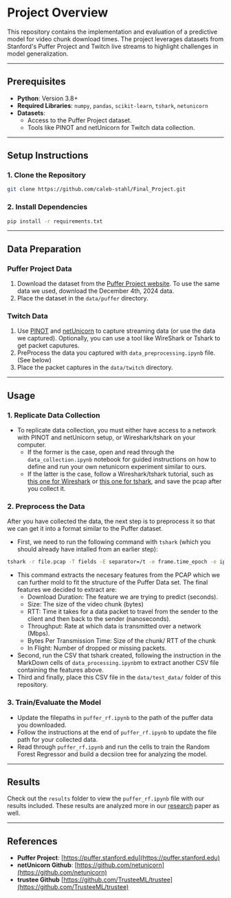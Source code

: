 # Project Overview

This repository contains the implementation and evaluation of a predictive model for video chunk download times. The project leverages datasets from Stanford's Puffer Project and Twitch live streams to highlight challenges in model generalization.

---

## Prerequisites

- **Python**: Version 3.8+
- **Required Libraries**: `numpy`, `pandas`, `scikit-learn`, `tshark`, `netunicorn`
- **Datasets**: 
  - Access to the Puffer Project dataset.
  - Tools like PINOT and netUnicorn for Twitch data collection.

---

## Setup Instructions

### 1. Clone the Repository
```bash
git clone https://github.com/caleb-stahl/Final_Project.git
```

### 2. Install Dependencies
```bash
pip install -r requirements.txt
```
---

## Data Preparation

### Puffer Project Data
1. Download the dataset from the [Puffer Project website](https://puffer.stanford.edu). To use the same data we used, download the December 4th, 2024 data. 
2. Place the dataset in the `data/puffer` directory.

### Twitch Data
1. Use [PINOT](https://github.com/pinot) and [netUnicorn](https://github.com/netUnicorn) to capture streaming data (or use the data we captured). Optionally, you can use a tool like WireShark or Tshark to get packet caputures.
2. PreProcess the data you captured with `data_preprocessing.ipynb` file. (See below)
3. Place the packet captures in the `data/twitch` directory.

---

## Usage

### 1. Replicate Data Collection
* To replicate data collection, you must either have access to a network with PINOT and netUnicorn setup, or Wireshark/tshark on your computer. 
  * If the former is the case, open and read through the `data_collection.ipynb` notebook for guided instructions on how to define and run your own netunicorn experiment similar to ours. 
  * If the latter is the case, follow a Wireshark/tshark tutorial, such as [this one for Wireshark](https://www.varonis.com/blog/how-to-use-wireshark) or [this one for tshark](https://hackertarget.com/tshark-tutorial-and-filter-examples/), and save the pcap after you collect it. 

### 2. Preprocess the Data
After you have collected the data, the next step is to preprocess it so that we can get it into a format similar to the Puffer dataset. 
* First, we need to run the following command with `tshark` (which you should already have intalled from an earlier step): 
```bash
tshark -r file.pcap -T fields -E separator=/t -e frame.time_epoch -e ip.src -e tcp.srcport -e udp.srcport -e ip.dst -e tcp.dstport -e udp.dstport -e ip.len -e ip.hdr_len -e ip.proto -e tcp.flags -e tcp.seq_raw -e tcp.ack_raw -e tcp.hdr_len -e udp.length -e tcp.analysis.retransmission -e tcp.analysis.ack_rtt -e tcp.seq -e tcp.ack >> file.csv
```
  * This command extracts the necesary features from the PCAP which we can further mold to fit the structure of the Puffer Data set. The final features we decided to extract are:
    * Download Duration: The feature we are trying to predict (seconds). 
    * Size: The size of the video chunk (bytes)
    * RTT: Time it takes for a data packet to travel from the sender to the client and then back to the sender (nanoseconds).
    * Throughput: Rate at which data is transmitted over a network (Mbps).
    * Bytes Per Transmission Time: Size of the chunk/ RTT of the chunk
    * In Flight: Number of dropped or missing packets.
* Second, run the CSV that tshark created, following the instruction in the MarkDown cells of `data_processing.ipynb`m  to extract another CSV file containing the features above.
* Third and finally, place this CSV file in the `data/test_data/` folder of this repository. 

### 3. Train/Evaluate the Model
* Update the filepaths in `puffer_rf.ipynb` to the path of the puffer data you downloaded.
* Follow the instructions at the end of `puffer_rf.ipynb` to update the file path for your collected data. 
* Read through `puffer_rf.ipynb` and run the cells to train the Random Forest Regressor and build a decsiion tree for analyzing the model. 

---

## Results

Check out the `results` folder to view the `puffer_rf.ipynb` file with our results included. These results are analyzed more in our [research](https://www.overleaf.com/read/kdhxkvthnnsx#d9ef1c) paper as well. 

---

## References

- **Puffer Project**: [https://puffer.stanford.edu](https://puffer.stanford.edu)
- **netUnicorn Github**: [https://github.com/netunicorn](https://github.com/netunicorn)
- **trustee Github** [https://github.com/TrusteeML/trustee](https://github.com/TrusteeML/trustee)
